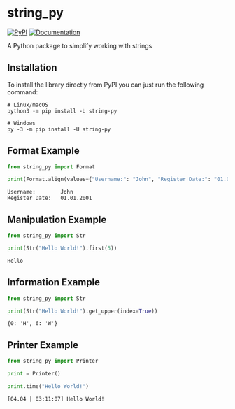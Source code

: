 # string_py


[![PyPI](https://img.shields.io/pypi/v/string-py?style=flat-square)](https://pypi.org/project/string-py/)
[![Documentation](https://readthedocs.org/projects/aioeasypillow/badge/?version=latest&style=flat-square)](https://string-py.readthedocs.io/en/latest/)

A Python package to simplify working with strings

## Installation

To install the library directly from PyPI you can just run the following command:
```shell
# Linux/macOS
python3 -m pip install -U string-py

# Windows
py -3 -m pip install -U string-py
```


## Format Example

```python
from string_py import Format

print(Format.align(values={"Username:": "John", "Register Date:": "01.01.2001"}))
```
```
Username:        John
Register Date:   01.01.2001
```
## Manipulation Example
```python
from string_py import Str

print(Str("Hello World!").first(5))
```
```
Hello
```
## Information Example
```python
from string_py import Str

print(Str("Hello World!").get_upper(index=True))
```
```
{0: 'H', 6: 'W'}
```
## Printer Example
```python
from string_py import Printer

print = Printer()

print.time("Hello World!")
```
```
[04.04 | 03:11:07] Hello World!
```
